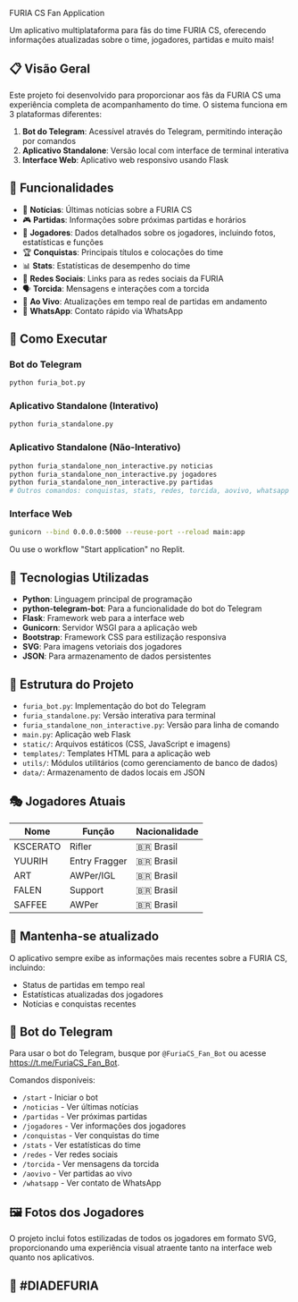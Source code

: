 FURIA CS Fan Application

Um aplicativo multiplataforma para fãs do time FURIA CS, oferecendo informações atualizadas sobre o time, jogadores, partidas e muito mais!

## 📋 Visão Geral

Este projeto foi desenvolvido para proporcionar aos fãs da FURIA CS uma experiência completa de acompanhamento do time. O sistema funciona em 3 plataformas diferentes:

1. **Bot do Telegram**: Acessível através do Telegram, permitindo interação por comandos
2. **Aplicativo Standalone**: Versão local com interface de terminal interativa
3. **Interface Web**: Aplicativo web responsivo usando Flask

## 🌟 Funcionalidades

- 📰 **Notícias**: Últimas notícias sobre a FURIA CS
- 🎮 **Partidas**: Informações sobre próximas partidas e horários
- 👥 **Jogadores**: Dados detalhados sobre os jogadores, incluindo fotos, estatísticas e funções
- 🏆 **Conquistas**: Principais títulos e colocações do time
- 📊 **Stats**: Estatísticas de desempenho do time
- 📱 **Redes Sociais**: Links para as redes sociais da FURIA
- 🗣️ **Torcida**: Mensagens e interações com a torcida
- 🔴 **Ao Vivo**: Atualizações em tempo real de partidas em andamento
- 📱 **WhatsApp**: Contato rápido via WhatsApp

## 🚀 Como Executar

### Bot do Telegram
```bash
python furia_bot.py
```

### Aplicativo Standalone (Interativo)
```bash
python furia_standalone.py
```

### Aplicativo Standalone (Não-Interativo)
```bash
python furia_standalone_non_interactive.py noticias
python furia_standalone_non_interactive.py jogadores
python furia_standalone_non_interactive.py partidas
# Outros comandos: conquistas, stats, redes, torcida, aovivo, whatsapp
```

### Interface Web
```bash
gunicorn --bind 0.0.0.0:5000 --reuse-port --reload main:app
```
Ou use o workflow "Start application" no Replit.

## 🔧 Tecnologias Utilizadas

- **Python**: Linguagem principal de programação
- **python-telegram-bot**: Para a funcionalidade do bot do Telegram
- **Flask**: Framework web para a interface web
- **Gunicorn**: Servidor WSGI para a aplicação web
- **Bootstrap**: Framework CSS para estilização responsiva
- **SVG**: Para imagens vetoriais dos jogadores
- **JSON**: Para armazenamento de dados persistentes

## 📁 Estrutura do Projeto

- `furia_bot.py`: Implementação do bot do Telegram
- `furia_standalone.py`: Versão interativa para terminal
- `furia_standalone_non_interactive.py`: Versão para linha de comando
- `main.py`: Aplicação web Flask
- `static/`: Arquivos estáticos (CSS, JavaScript e imagens)
- `templates/`: Templates HTML para a aplicação web
- `utils/`: Módulos utilitários (como gerenciamento de banco de dados)
- `data/`: Armazenamento de dados locais em JSON

## 🎭 Jogadores Atuais

| Nome | Função | Nacionalidade |
|------|--------|--------------|
| KSCERATO | Rifler | 🇧🇷 Brasil |
| YUURIH | Entry Fragger | 🇧🇷 Brasil |
| ART | AWPer/IGL | 🇧🇷 Brasil |
| FALEN | Support | 🇧🇷 Brasil |
| SAFFEE | AWPer | 🇧🇷 Brasil |

## 🔄 Mantenha-se atualizado

O aplicativo sempre exibe as informações mais recentes sobre a FURIA CS, incluindo:
- Status de partidas em tempo real
- Estatísticas atualizadas dos jogadores
- Notícias e conquistas recentes

## 📱 Bot do Telegram

Para usar o bot do Telegram, busque por `@FuriaCS_Fan_Bot` ou acesse https://t.me/FuriaCS_Fan_Bot.

Comandos disponíveis:
- `/start` - Iniciar o bot
- `/noticias` - Ver últimas notícias
- `/partidas` - Ver próximas partidas
- `/jogadores` - Ver informações dos jogadores
- `/conquistas` - Ver conquistas do time
- `/stats` - Ver estatísticas do time
- `/redes` - Ver redes sociais
- `/torcida` - Ver mensagens da torcida
- `/aovivo` - Ver partidas ao vivo
- `/whatsapp` - Ver contato de WhatsApp

## 🖼️ Fotos dos Jogadores

O projeto inclui fotos estilizadas de todos os jogadores em formato SVG, proporcionando uma experiência visual atraente tanto na interface web quanto nos aplicativos.

## 🧡 #DIADEFURIA
